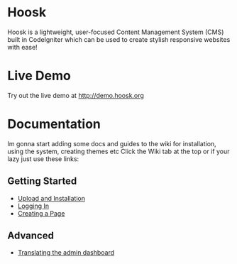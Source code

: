 # Hoosk
Hoosk is a lightweight, user-focused Content Management System (CMS) built in CodeIgniter which can be used to create stylish responsive websites with ease!

# Live Demo
Try out the live demo at http://demo.hoosk.org

# Documentation
Im gonna start adding some docs and guides to the wiki for installation, using the system, creating themes etc
Click the Wiki tab at the top or if your lazy just use these links:

## Getting Started
- [Upload and Installation](https://github.com/havok89/Hoosk/wiki/Upload-and-Installation)
- [Logging In](https://github.com/havok89/Hoosk/wiki/Logging-In)
- [Creating a Page](https://github.com/havok89/Hoosk/wiki/Creating-a-Page)

## Advanced
- [Translating the admin dashboard](https://github.com/havok89/Hoosk/wiki/Translating-the-admin-dashboard)

